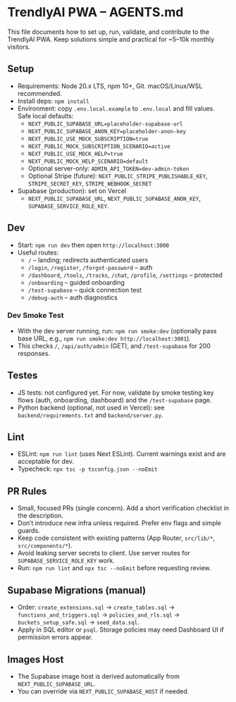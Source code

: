 # TrendlyAI PWA – AGENTS.md

This file documents how to set up, run, validate, and contribute to the TrendlyAI PWA. Keep solutions simple and practical for ~5–10k monthly visitors.

## Setup
- Requirements: Node 20.x LTS, npm 10+, Git. macOS/Linux/WSL recommended.
- Install deps: `npm install`
- Environment: copy `.env.local.example` to `.env.local` and fill values. Safe local defaults:
  - `NEXT_PUBLIC_SUPABASE_URL=placeholder-supabase-url`
  - `NEXT_PUBLIC_SUPABASE_ANON_KEY=placeholder-anon-key`
  - `NEXT_PUBLIC_USE_MOCK_SUBSCRIPTION=true`
  - `NEXT_PUBLIC_MOCK_SUBSCRIPTION_SCENARIO=active`
  - `NEXT_PUBLIC_USE_MOCK_HELP=true`
  - `NEXT_PUBLIC_MOCK_HELP_SCENARIO=default`
  - Optional server-only: `ADMIN_API_TOKEN=dev-admin-token`
  - Optional Stripe (future): `NEXT_PUBLIC_STRIPE_PUBLISHABLE_KEY`, `STRIPE_SECRET_KEY`, `STRIPE_WEBHOOK_SECRET`
- Supabase (production): set on Vercel
  - `NEXT_PUBLIC_SUPABASE_URL`, `NEXT_PUBLIC_SUPABASE_ANON_KEY`, `SUPABASE_SERVICE_ROLE_KEY`.

## Dev
- Start: `npm run dev` then open `http://localhost:3000`
- Useful routes:
  - `/` – landing; redirects authenticated users
  - `/login`, `/register`, `/forgot-password` – auth
  - `/dashboard`, `/tools`, `/tracks`, `/chat`, `/profile`, `/settings` – protected
  - `/onboarding` – guided onboarding
  - `/test-supabase` – quick connection test
  - `/debug-auth` – auth diagnostics

### Dev Smoke Test
- With the dev server running, run: `npm run smoke:dev` (optionally pass base URL, e.g., `npm run smoke:dev http://localhost:3001`).
- This checks `/`, `/api/auth/admin` (GET), and `/test-supabase` for 200 responses.

## Testes
- JS tests: not configured yet. For now, validate by smoke testing key flows (auth, onboarding, dashboard) and the `/test-supabase` page.
- Python backend (optional, not used in Vercel): see `backend/requirements.txt` and `backend/server.py`.

## Lint
- ESLint: `npm run lint` (uses Next ESLint). Current warnings exist and are acceptable for dev.
- Typecheck: `npx tsc -p tsconfig.json --noEmit`

## PR Rules
- Small, focused PRs (single concern). Add a short verification checklist in the description.
- Don’t introduce new infra unless required. Prefer env flags and simple guards.
- Keep code consistent with existing patterns (App Router, `src/lib/*`, `src/components/*`).
- Avoid leaking server secrets to client. Use server routes for `SUPABASE_SERVICE_ROLE_KEY` work.
- Run: `npm run lint` and `npx tsc --noEmit` before requesting review.

## Supabase Migrations (manual)
- Order: `create_extensions.sql` → `create_tables.sql` → `functions_and_triggers.sql` → `policies_and_rls.sql` → `buckets_setup_safe.sql` → `seed_data.sql`.
- Apply in SQL editor or `psql`. Storage policies may need Dashboard UI if permission errors appear.

## Images Host
- The Supabase image host is derived automatically from `NEXT_PUBLIC_SUPABASE_URL`.
- You can override via `NEXT_PUBLIC_SUPABASE_HOST` if needed.
